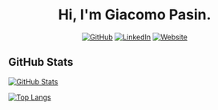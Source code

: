 
  
<span align="center">
  <h1>Hi, I'm Giacomo Pasin.</h1>


[![GitHub](https://img.shields.io/badge/GitHub-jackpeck2004-black)](https://github.com/jackpeck2004)
[![LinkedIn](https://img.shields.io/badge/LinkedIn-jackpasin-blue)](https://www.linkedin.com/in/jackpasin/)
[![Website](https://img.shields.io/badge/Website-giacomopasin.com-green)](https://giacomopasin.com)
  
  </span>

## GitHub Stats
  
[![GitHub Stats](https://github-readme-stats.vercel.app/api?username=jackpeck2004&show_icons=true&icon_color=805AD5&text_color=718096&bg_color=ffffff00&hide_title=true&include_all_commits=true&count_private=true&hide_border=true)](https://giacomopasin.com)

[![Top Langs](https://github-readme-stats.vercel.app/api/top-langs/?username=jackpeck2004&layout=compact&icon_color=805AD5&text_color=718096&bg_color=ffffff00&hide_border=true&langs_count=8&hide=Blade,Hack)](https://giacomopasin.com)
